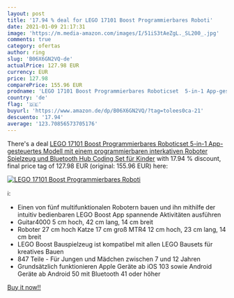 ```yaml
---
layout: post
title: '17.94 % deal for LEGO 17101 Boost Programmierbares Roboti'
date: 2021-01-09 21:17:31
image: 'https://m.media-amazon.com/images/I/51iS3tAeZgL._SL200_.jpg'
comments: true
category: ofertas
author: ring
slug: 'B06X6GN2VQ-de'
actualPrice: 127.98 EUR
currency: EUR
price: 127.98
comparePrice: 155.96 EUR
prodname: 'LEGO 17101 Boost Programmierbares Roboticset  5-in-1 App-gesteuertes Modell mit einem programmierbaren  interkativen Roboter Spielzeug und Bluetooth Hub  Coding Set für Kinder'
country: 'de'
flag: '🇩🇪'
buyurl: 'https://www.amazon.de/dp/B06X6GN2VQ/?tag=tolees0ca-21'
descuento: '17.94'
average: '123.70856573705176'
---
```


There's a deal [LEGO 17101 Boost Programmierbares Roboticset  5-in-1 App-gesteuertes Modell mit einem programmierbaren  interkativen Roboter Spielzeug und Bluetooth Hub  Coding Set für Kinder](https://www.amazon.de/dp/B06X6GN2VQ/?tag=tolees0ca-21)  with  17.94 % discount, final price tag of  127.98 EUR (original: 155.96 EUR) here:

[![LEGO 17101 Boost Programmierbares Roboti](https://m.media-amazon.com/images/I/51iS3tAeZgL._SL200_.jpg)](https://www.amazon.de/dp/B06X6GN2VQ/?tag=tolees0ca-21)

ℹ️:

- Einen von fünf multifunktionalen Robotern bauen und ihn mithilfe der intuitiv bedienbaren LEGO Boost App spannende Aktivitäten ausführen
- Guitar4000 5 cm hoch, 42 cm lang, 14 cm breit
- Roboter 27 cm hoch Katze 17 cm groß MTR4 12 cm hoch, 23 cm lang, 14 cm breit
- LEGO Boost Bauspielzeug ist kompatibel mit allen LEGO Bausets für kreatives Bauen
- 847 Teile - Für Jungen und Mädchen zwischen 7 und 12 Jahren
- Grundsätzlich funktionieren Apple Geräte ab iOS 103 sowie Android Geräte ab Android 50 mit Bluetooth 41 oder höher

[Buy it now!!](https://www.amazon.de/dp/B06X6GN2VQ/?tag=tolees0ca-21)

